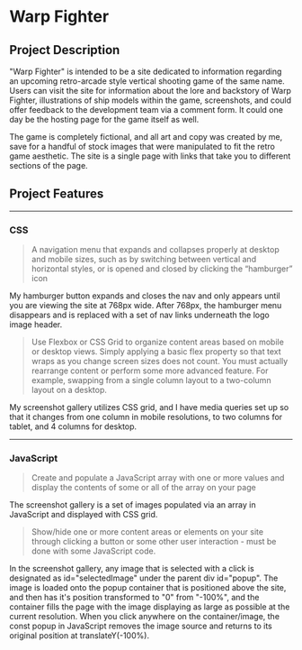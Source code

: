 # Warp Fighter
## Project Description

"Warp Fighter" is intended to be a site dedicated to information regarding an upcoming retro-arcade style vertical shooting game of the same name. Users can visit the site for information about the lore and backstory of Warp Fighter, illustrations of ship models within the game, screenshots, and could offer feedback to the development team via a comment form. It could one day be the hosting page for the game itself as well.

The game is completely fictional, and all art and copy was created by me, save for a handful of stock images that were manipulated to fit the retro game aesthetic. The site is a single page with links that take you to different sections of the page.

## Project Features
__________________

### CSS

>A navigation menu that expands and collapses properly at desktop and mobile sizes, such as by switching between vertical and horizontal styles, or is opened and closed by clicking the “hamburger” icon

My hamburger button expands and closes the nav and only appears until you are viewing the site at 768px wide. After 768px, the hamburger menu disappears and is replaced with a set of nav links underneath the logo image header. 

>Use Flexbox or CSS Grid to organize content areas based on mobile or desktop views. Simply applying a basic flex property so that text wraps as you change screen sizes does not count. You must actually rearrange content or perform some more advanced feature. For example, swapping from a single column layout to a two-column layout on a desktop.

My screenshot gallery utilizes CSS grid, and I have media queries set up so that it changes from one column in mobile resolutions, to two columns for tablet, and 4 columns for desktop.

__________________

### JavaScript

>Create and populate a JavaScript array with one or more values and display the contents of some or all of the array on your page

The screenshot gallery is a set of images populated via an array in JavaScript and displayed with CSS grid. 

>Show/hide one or more content areas or elements on your site through clicking a button or some other user interaction - must be done with some JavaScript code.

In the screenshot gallery, any image that is selected with a click is designated as id="selectedImage" under the parent div id="popup". The image is loaded onto the popup container that is positioned above the site, and then has it's position transformed to "0" from "-100%", and the container fills the page with the image displaying as large as possible at the current resolution. When you click anywhere on the container/image, the const popup in JavaScript removes the image source and returns to its original position at translateY(-100%).


